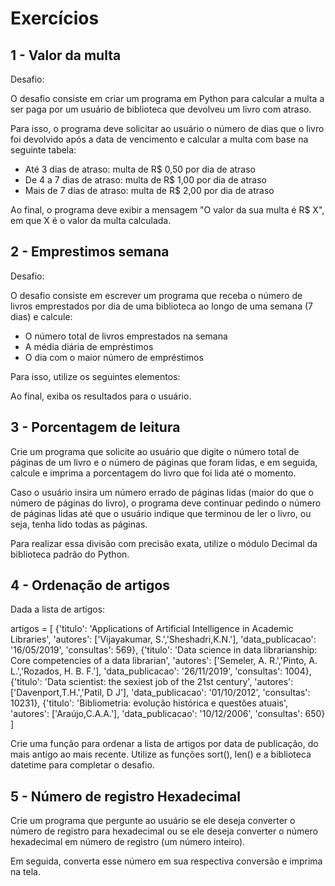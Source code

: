 # Exercícios

## 1 - Valor da multa
Desafio:

O desafio consiste em criar um programa em Python para calcular a multa a ser paga
por um usuário de biblioteca que devolveu um livro com atraso.

Para isso, o programa deve solicitar ao usuário o número de dias que o livro foi devolvido após 
a data de vencimento e calcular a multa com base na seguinte tabela:

* Até 3 dias de atraso: multa de R$ 0,50 por dia de atraso
* De 4 a 7 dias de atraso: multa de R$ 1,00 por dia de atraso
* Mais de 7 dias de atraso: multa de R$ 2,00 por dia de atraso

Ao final, o programa deve exibir a mensagem "O valor da sua multa é R$ X", em que X é o valor da multa calculada.

## 2 - Emprestimos semana
Desafio:

O desafio consiste em escrever  um programa que receba o número de livros emprestados 
por dia de uma biblioteca ao longo de uma semana (7 dias) e calcule:

* O número total de livros emprestados na semana
* A média diária de empréstimos
* O dia com o maior número de empréstimos

Para isso, utilize os seguintes elementos:

Ao final, exiba os resultados para o usuário.

## 3 - Porcentagem de leitura

Crie um programa que solicite ao usuário que digite o número total de páginas
de um livro e o número de páginas que foram lidas, e em seguida,
calcule e imprima a porcentagem do livro que foi lida até o momento.

Caso o usuário insira um número errado de páginas lidas (maior do que o número de páginas do livro),
o programa deve continuar pedindo o número de páginas lidas até que o usuário
indique que terminou de ler o livro, ou seja, tenha lido todas as páginas.

Para realizar essa divisão com precisão exata, utilize o módulo Decimal da biblioteca padrão do Python.

## 4 - Ordenação de artigos

Dada a lista de artigos:

artigos = [
    {'titulo': 'Applications of Artificial Intelligence in Academic Libraries', 
     'autores': ['Vijayakumar, S.','Sheshadri,K.N.'],
     'data_publicacao': '16/05/2019', 
     'consultas': 569},
    {'titulo': 'Data science in data librarianship: Core competencies of a data librarian',
     'autores': ['Semeler, A. R.','Pinto, A. L.','Rozados, H. B. F.'],
     'data_publicacao': '26/11/2019',
     'consultas': 1004},
    {'titulo': 'Data scientist: the sexiest job of the 21st century', 
     'autores': ['Davenport,T.H.','Patil, D J'], 
     'data_publicacao': '01/10/2012', 
     'consultas': 10231},
    {'titulo': 'Bibliometria: evolução histórica e questões atuais',
     'autores': ['Araújo,C.A.A.'],
     'data_publicacao': '10/12/2006',
     'consultas': 650}
]

Crie uma função para ordenar a lista de artigos por data de publicação, do mais antigo ao mais recente.
Utilize as funções sort(), len() e a biblioteca datetime para completar o desafio.

## 5 - Número de registro Hexadecimal
Crie um programa que pergunte ao usuário se ele deseja converter o número de registro para hexadecimal ou
se ele deseja converter o número hexadecimal em número de registro (um número inteiro).

Em seguida, converta esse número em sua respectiva conversão e imprima na tela.